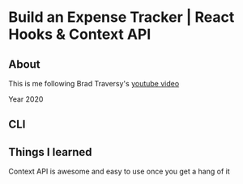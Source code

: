 # Build an Expense Tracker | React Hooks & Context API

## About

This is me following Brad Traversy's [youtube video](https://youtu.be/XuFDcZABiDQ)

Year 2020

## CLI

## Things I learned

Context API is awesome and easy to use once you get a hang of it
